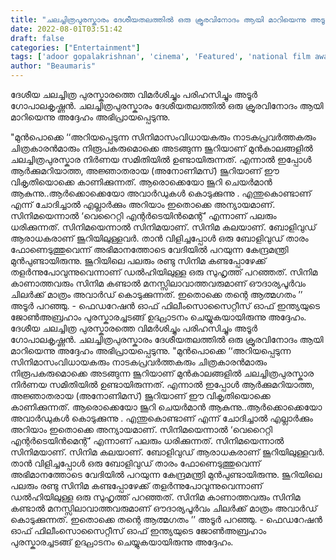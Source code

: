 ```yaml
---
title: "ചലച്ചിത്രപുരസ്കാരം ദേശീയതലത്തിൽ ഒരു ക്രൂരവിനോദം ആയി മാറിയെന്നു അടൂർ ഗോപാലകൃഷ്ണൻ"
date: 2022-08-01T03:51:42
draft: false
categories: ["Entertainment"]
tags: ['adoor gopalakrishnan', 'cinema', 'Featured', 'national film award']
author: "Beaumaris"
---
```


ദേശീയ ചലച്ചിത്ര പുരസ്കാരത്തെ വിമർശിച്ചും പരിഹസിച്ചും അടൂർ ഗോപാലകൃഷ്ണൻ. ചലച്ചിത്രപുരസ്കാരം ദേശീയതലത്തിൽ ഒരു ക്രൂരവിനോദം ആയി മാറിയെന്നു അദ്ദേഹം അഭിപ്രായപ്പെടുന്നു.

"മുൻപൊക്കെ ‘‘അറിയപ്പെടുന്ന സിനിമാസംവിധായകരും നാടകപ്രവർത്തകരും ചിത്രകാരൻമാരും നിരൂപകരുമൊക്കെ അടങ്ങുന്ന ജൂറിയാണ് മുൻകാലങ്ങളിൽ ചലച്ചിത്രപുരസ്കാര നിർണയ സമിതിയിൽ ഉണ്ടായിരുന്നത്. എന്നാൽ ഇപ്പോൾ ആർക്കുമറിയാത്ത, അജ്ഞാതരായ (അനോണിമസ്) ജൂറിയാണ് ഈ വികൃതിയൊക്കെ കാണിക്കുന്നത്. ആരൊക്കെയോ ജൂറി ചെയർമാൻ ആകുന്നു..ആർക്കൊക്കെയോ അവാർഡുകൾ കൊടുക്കുന്നു . എന്തുകൊണ്ടാണ് എന്ന് ചോദിച്ചാൽ എല്ലാർക്കും അറിയാം ഇതൊക്കെ അന്യായമാണ്. സിനിമയെന്നാൽ ‘വെറൈറ്റി എന്റർടെയിൻമെന്റ്’ എന്നാണ് പലരും ധരിക്കുന്നത്. സിനിമയെന്നാൽ സിനിമയാണ്. സിനിമ കലയാണ്. ബോളിവുഡ് ആരാധകരാണ് ജൂറിയിലുള്ളവർ. താൻ വിളിച്ചപ്പോൾ ഒരു ബോളിവുഡ് താരം ഫോണെടുത്തുവെന്ന് അഭിമാനത്തോടെ വേദിയിൽ പറയുന്ന കേന്ദ്രമന്ത്രി മുൻപുണ്ടായിരുന്നു. ജൂറിയിലെ പലരും രണ്ടു സിനിമ കണ്ടപ്പോഴേക്ക് തളർന്നുപോവുന്നുവെന്നാണ് ഡൽഹിയിലുള്ള ഒരു സുഹൃത്ത് പറഞ്ഞത്. സിനിമ കാണാത്തവരും സിനിമ കണ്ടാൽ മനസ്സിലാവാത്തവരുമാണ് ഔദാര്യപൂർവം ചിലർക്ക് മാത്രം അവാർഡ് കൊടുക്കുന്നത്. ഇതൊക്കെ തന്റെ ആത്മഗതം ’’ അടൂർ പറഞ്ഞു. - ഫെഡറേഷൻ ഓഫ് ഫിലീംസൊസൈറ്റീസ് ഓഫ് ഇന്ത്യയുടെ ജോൺഅബ്രഹാം പുരസ്കാരച്ചടങ്ങ് ഉദ്ഘാടനം ചെയ്യുകയായിരുന്നു അദ്ദേഹം.
ദേശീയ ചലച്ചിത്ര പുരസ്കാരത്തെ വിമർശിച്ചും പരിഹസിച്ചും അടൂർ ഗോപാലകൃഷ്ണൻ. ചലച്ചിത്രപുരസ്കാരം ദേശീയതലത്തിൽ ഒരു ക്രൂരവിനോദം ആയി മാറിയെന്നു അദ്ദേഹം അഭിപ്രായപ്പെടുന്നു. "മുൻപൊക്കെ ‘‘അറിയപ്പെടുന്ന സിനിമാസംവിധായകരും നാടകപ്രവർത്തകരും ചിത്രകാരൻമാരും നിരൂപകരുമൊക്കെ അടങ്ങുന്ന ജൂറിയാണ് മുൻകാലങ്ങളിൽ ചലച്ചിത്രപുരസ്കാര നിർണയ സമിതിയിൽ ഉണ്ടായിരുന്നത്. എന്നാൽ ഇപ്പോൾ ആർക്കുമറിയാത്ത, അജ്ഞാതരായ (അനോണിമസ്) ജൂറിയാണ് ഈ വികൃതിയൊക്കെ കാണിക്കുന്നത്. ആരൊക്കെയോ ജൂറി ചെയർമാൻ ആകുന്നു..ആർക്കൊക്കെയോ അവാർഡുകൾ കൊടുക്കുന്നു . എന്തുകൊണ്ടാണ് എന്ന് ചോദിച്ചാൽ എല്ലാർക്കും അറിയാം ഇതൊക്കെ അന്യായമാണ്. സിനിമയെന്നാൽ ‘വെറൈറ്റി എന്റർടെയിൻമെന്റ്’ എന്നാണ് പലരും ധരിക്കുന്നത്. സിനിമയെന്നാൽ സിനിമയാണ്. സിനിമ കലയാണ്. ബോളിവുഡ് ആരാധകരാണ് ജൂറിയിലുള്ളവർ. താൻ വിളിച്ചപ്പോൾ ഒരു ബോളിവുഡ് താരം ഫോണെടുത്തുവെന്ന് അഭിമാനത്തോടെ വേദിയിൽ പറയുന്ന കേന്ദ്രമന്ത്രി മുൻപുണ്ടായിരുന്നു. ജൂറിയിലെ പലരും രണ്ടു സിനിമ കണ്ടപ്പോഴേക്ക് തളർന്നുപോവുന്നുവെന്നാണ് ഡൽഹിയിലുള്ള ഒരു സുഹൃത്ത് പറഞ്ഞത്. സിനിമ കാണാത്തവരും സിനിമ കണ്ടാൽ മനസ്സിലാവാത്തവരുമാണ് ഔദാര്യപൂർവം ചിലർക്ക് മാത്രം അവാർഡ് കൊടുക്കുന്നത്. ഇതൊക്കെ തന്റെ ആത്മഗതം ’’ അടൂർ പറഞ്ഞു. - ഫെഡറേഷൻ ഓഫ് ഫിലീംസൊസൈറ്റീസ് ഓഫ് ഇന്ത്യയുടെ ജോൺഅബ്രഹാം പുരസ്കാരച്ചടങ്ങ് ഉദ്ഘാടനം ചെയ്യുകയായിരുന്നു അദ്ദേഹം.
